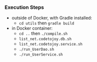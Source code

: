 
### Execution Steps

* outside of Docker, with Gradle installed:
    * `cd utils` then `gradle build`
* in Docker container:
    * `cd ..` then `./compile.sh`
    * `list_net.codetojoy.db.sh`
    * `list_net.codetojoy.service.sh`
    * `./run_UserDao.sh`
    * `./run_UserService.sh`
